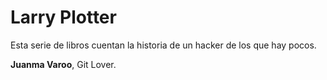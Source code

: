# Larry Plotter

Esta serie de libros cuentan la historia de un hacker de los que hay pocos.

**Juanma Varoo**, Git Lover.
